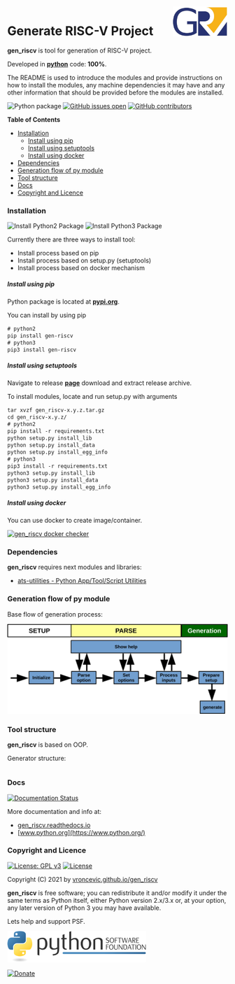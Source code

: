 <img align="right" src="https://raw.githubusercontent.com/vroncevic/gen_riscv/dev/docs/gen_riscv_logo.png" width="25%">

# Generate RISC-V Project

**gen_riscv** is tool for generation of RISC-V project.

Developed in **[python](https://www.python.org/)** code: **100%**.

The README is used to introduce the modules and provide instructions on
how to install the modules, any machine dependencies it may have and any
other information that should be provided before the modules are installed.

![Python package](https://github.com/vroncevic/gen_riscv/workflows/Python%20package%20gen_riscv/badge.svg?branch=main) [![GitHub issues open](https://img.shields.io/github/issues/vroncevic/gen_riscv.svg)](https://github.com/vroncevic/gen_riscv/issues) [![GitHub contributors](https://img.shields.io/github/contributors/vroncevic/gen_riscv.svg)](https://github.com/vroncevic/gen_riscv/graphs/contributors)

<!-- START doctoc generated TOC please keep comment here to allow auto update -->
<!-- DON'T EDIT THIS SECTION, INSTEAD RE-RUN doctoc TO UPDATE -->
**Table of Contents**

- [Installation](#installation)
    - [Install using pip](#install-using-pip)
    - [Install using setuptools](#install-using-setuptools)
    - [Install using docker](#install-using-docker)
- [Dependencies](#dependencies)
- [Generation flow of py module](#generation-flow-of-py-module)
- [Tool structure](#tool-structure)
- [Docs](#docs)
- [Copyright and Licence](#copyright-and-licence)

<!-- END doctoc generated TOC please keep comment here to allow auto update -->

### Installation

![Install Python2 Package](https://github.com/vroncevic/gen_riscv/workflows/Install%20Python2%20Package%20gen_riscv/badge.svg?branch=main) ![Install Python3 Package](https://github.com/vroncevic/gen_riscv/workflows/Install%20Python3%20Package%20gen_riscv/badge.svg?branch=main)

Currently there are three ways to install tool:
* Install process based on pip
* Install process based on setup.py (setuptools)
* Install process based on docker mechanism

##### Install using pip

Python package is located at **[pypi.org](https://pypi.org/project/gen-riscv/)**.

You can install by using pip
```
# python2
pip install gen-riscv
# python3
pip3 install gen-riscv
```

##### Install using setuptools

Navigate to release **[page](https://github.com/vroncevic/gen_riscv/releases/)** download and extract release archive.

To install modules, locate and run setup.py with arguments
```
tar xvzf gen_riscv-x.y.z.tar.gz
cd gen_riscv-x.y.z/
# python2
pip install -r requirements.txt
python setup.py install_lib
python setup.py install_data
python setup.py install_egg_info
# python3
pip3 install -r requirements.txt
python3 setup.py install_lib
python3 setup.py install_data
python3 setup.py install_egg_info
```

##### Install using docker

You can use docker to create image/container.

[![gen_riscv docker checker](https://github.com/vroncevic/gen_riscv/workflows/gen_riscv%20docker%20checker/badge.svg)](https://github.com/vroncevic/gen_riscv/actions?query=workflow%3A%22gen_riscv+docker+checker%22)

### Dependencies

**gen_riscv** requires next modules and libraries:

* [ats-utilities - Python App/Tool/Script Utilities](https://vroncevic.github.io/ats_utilities)

### Generation flow of py module

Base flow of generation process:

![alt tag](https://raw.githubusercontent.com/vroncevic/gen_riscv/dev/docs/gen_riscv_flow.png)

### Tool structure

**gen_riscv** is based on OOP.

Generator structure:

```

```

### Docs

[![Documentation Status](https://readthedocs.org/projects/gen_riscv/badge/?version=latest)](https://gen_riscv.readthedocs.io/projects/gen_riscv/en/latest/?badge=latest)

More documentation and info at:
* [gen_riscv.readthedocs.io](https://gen_riscv.readthedocs.io/en/latest/)
* [www.python.org](https://www.python.org/)

### Copyright and Licence

[![License: GPL v3](https://img.shields.io/badge/License-GPLv3-blue.svg)](https://www.gnu.org/licenses/gpl-3.0) [![License](https://img.shields.io/badge/License-Apache%202.0-blue.svg)](https://opensource.org/licenses/Apache-2.0)

Copyright (C) 2021 by [vroncevic.github.io/gen_riscv](https://vroncevic.github.io/gen_riscv)

**gen_riscv** is free software; you can redistribute it and/or modify
it under the same terms as Python itself, either Python version 2.x/3.x or,
at your option, any later version of Python 3 you may have available.

Lets help and support PSF.

[![Python Software Foundation](https://raw.githubusercontent.com/vroncevic/gen_riscv/dev/docs/psf-logo-alpha.png)](https://www.python.org/psf/)

[![Donate](https://www.paypalobjects.com/en_US/i/btn/btn_donateCC_LG.gif)](https://psfmember.org/index.php?q=civicrm/contribute/transact&reset=1&id=2)
